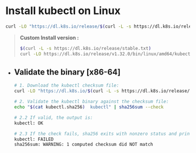 # Install kubectl on Linux
```bash
curl -LO "https://dl.k8s.io/release/$(curl -L -s https://dl.k8s.io/release/stable.txt)/bin/linux/amd64/kubectl"
```
> **Custom Install version :**
> ```bash
> $(curl -L -s https://dl.k8s.io/release/stable.txt)
> curl -LO https://dl.k8s.io/release/v1.32.0/bin/linux/amd64/kubectl
> ```

* ## Validate the binary [x86-64]
  ```bash
  # 1. Download the kubectl checksum file:
  curl -LO "https://dl.k8s.io/$(curl -L -s https://dl.k8s.io/release/stable.txt)/bin/linux/amd64/kubectl.sha256"
  ```

  ```bash
  # 2. Validate the kubectl binary against the checksum file:
  echo "$(cat kubectl.sha256)  kubectl" | sha256sum --check
  ```

  ```bash
  # 2.2 If valid, the output is:
  kubectl: OK

  # 2.3 If the check fails, sha256 exits with nonzero status and prints output similar to:
  kubectl: FAILED
  sha256sum: WARNING: 1 computed checksum did NOT match
  ```

